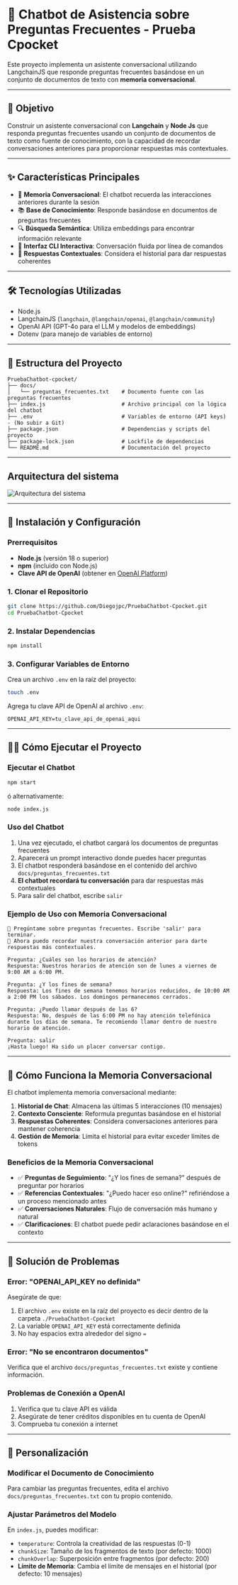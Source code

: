 # 🤖 Chatbot de Asistencia sobre Preguntas Frecuentes - Prueba Cpocket

Este proyecto implementa un asistente conversacional utilizando LangchainJS que responde preguntas frecuentes basándose en un conjunto de documentos de texto con **memoria conversacional**.

---

## 🎯 Objetivo

Construir un asistente conversacional con **Langchain** y **Node Js** que responda preguntas frecuentes usando un conjunto de documentos de texto como fuente de conocimiento, con la capacidad de recordar conversaciones anteriores para proporcionar respuestas más contextuales.

---

## ✨ Características Principales

- 🧠 **Memoria Conversacional**: El chatbot recuerda las interacciones anteriores durante la sesión
- 📚 **Base de Conocimiento**: Responde basándose en documentos de preguntas frecuentes
- 🔍 **Búsqueda Semántica**: Utiliza embeddings para encontrar información relevante
- 💬 **Interfaz CLI Interactiva**: Conversación fluida por línea de comandos
- 🎯 **Respuestas Contextuales**: Considera el historial para dar respuestas coherentes

---

## 🛠️ Tecnologías Utilizadas

-   Node.js
-   LangchainJS (`langchain`, `@langchain/openai`, `@langchain/community`)
-   OpenAI API (GPT-4o para el LLM y modelos de embeddings)
-   Dotenv (para manejo de variables de entorno)

---

## 📁 Estructura del Proyecto

```plaintext
PruebaChatbot-cpocket/
├── docs/
│   └── preguntas_frecuentes.txt    # Documento fuente con las preguntas frecuentes
├── index.js                        # Archivo principal con la lógica del chatbot
├── .env                            # Variables de entorno (API keys) - (No subir a Git)
├── package.json                    # Dependencias y scripts del proyecto
├── package-lock.json               # Lockfile de dependencias
└── README.md                       # Documentación del proyecto
```

---

## Arquitectura del sistema

![Arquitectura del sistema](arq_chatbotpng)

---

## 🚀 Instalación y Configuración

### Prerrequisitos

-   **Node.js** (versión 18 o superior)
-   **npm** (incluido con Node.js)
-   **Clave API de OpenAI** (obtener en [OpenAI Platform](https://platform.openai.com/api-keys))

### 1. Clonar el Repositorio

```bash
git clone https://github.com/Diegojpc/PruebaChatbot-Cpocket.git
cd PruebaChatbot-Cpocket
```

### 2. Instalar Dependencias

```bash
npm install
```

### 3. Configurar Variables de Entorno

Crea un archivo `.env` en la raíz del proyecto:

```bash
touch .env
```

Agrega tu clave API de OpenAI al archivo `.env`:

```env
OPENAI_API_KEY=tu_clave_api_de_openai_aqui
```

---

## 🏃‍♂️ Cómo Ejecutar el Proyecto

### Ejecutar el Chatbot

```bash
npm start
```

ó alternativamente:

```bash
node index.js
```

### Uso del Chatbot

1. Una vez ejecutado, el chatbot cargará los documentos de preguntas frecuentes
2. Aparecerá un prompt interactivo donde puedes hacer preguntas
3. El chatbot responderá basándose en el contenido del archivo `docs/preguntas_frecuentes.txt`
4. **El chatbot recordará tu conversación** para dar respuestas más contextuales
5. Para salir del chatbot, escribe `salir`

### Ejemplo de Uso con Memoria Conversacional

```
🤖 Pregúntame sobre preguntas frecuentes. Escribe 'salir' para terminar.
💭 Ahora puedo recordar nuestra conversación anterior para darte respuestas más contextuales.

Pregunta: ¿Cuáles son los horarios de atención?
Respuesta: Nuestros horarios de atención son de lunes a viernes de 9:00 AM a 6:00 PM.

Pregunta: ¿Y los fines de semana?
Respuesta: Los fines de semana tenemos horarios reducidos, de 10:00 AM a 2:00 PM los sábados. Los domingos permanecemos cerrados.

Pregunta: ¿Puedo llamar después de las 6?
Respuesta: No, después de las 6:00 PM no hay atención telefónica durante los días de semana. Te recomiendo llamar dentro de nuestro horario de atención.

Pregunta: salir
¡Hasta luego! Ha sido un placer conversar contigo.
```

---

## 🧠 Cómo Funciona la Memoria Conversacional

El chatbot implementa memoria conversacional mediante:

1. **Historial de Chat**: Almacena las últimas 5 interacciones (10 mensajes)
2. **Contexto Consciente**: Reformula preguntas basándose en el historial
3. **Respuestas Coherentes**: Considera conversaciones anteriores para mantener coherencia
4. **Gestión de Memoria**: Limita el historial para evitar exceder límites de tokens

### Beneficios de la Memoria Conversacional

- ✅ **Preguntas de Seguimiento**: "¿Y los fines de semana?" después de preguntar por horarios
- ✅ **Referencias Contextuales**: "¿Puedo hacer eso online?" refiriéndose a un proceso mencionado antes
- ✅ **Conversaciones Naturales**: Flujo de conversación más humano y natural
- ✅ **Clarificaciones**: El chatbot puede pedir aclaraciones basándose en el contexto

---

## 🔧 Solución de Problemas

### Error: "OPENAI_API_KEY no definida"

Asegúrate de que:
1. El archivo `.env` existe en la raíz del proyecto es decir dentro de la carpeta `./PruebaChatbot-Cpocket`
2. La variable `OPENAI_API_KEY` está correctamente definida
3. No hay espacios extra alrededor del signo `=`

### Error: "No se encontraron documentos"

Verifica que el archivo `docs/preguntas_frecuentes.txt` existe y contiene información.

### Problemas de Conexión a OpenAI

1. Verifica que tu clave API es válida
2. Asegúrate de tener créditos disponibles en tu cuenta de OpenAI
3. Comprueba tu conexión a internet

---

## 📝 Personalización

### Modificar el Documento de Conocimiento

Para cambiar las preguntas frecuentes, edita el archivo `docs/preguntas_frecuentes.txt` con tu propio contenido.

### Ajustar Parámetros del Modelo

En `index.js`, puedes modificar:
- `temperature`: Controla la creatividad de las respuestas (0-1)
- `chunkSize`: Tamaño de los fragmentos de texto (por defecto: 1000)
- `chunkOverlap`: Superposición entre fragmentos (por defecto: 200)
- **Límite de Memoria**: Cambia el límite de mensajes en el historial (por defecto: 10 mensajes)